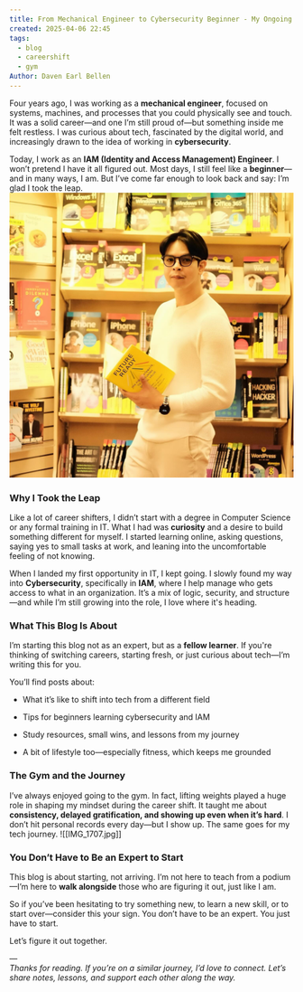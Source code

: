 ```yaml
---
title: From Mechanical Engineer to Cybersecurity Beginner - My Ongoing Career Shift
created: 2025-04-06 22:45
tags:
  - blog
  - careershift
  - gym
Author: Daven Earl Bellen
---
```


Four years ago, I was working as a **mechanical engineer**, focused on systems, machines, and processes that you could physically see and touch. It was a solid career—and one I’m still proud of—but something inside me felt restless. I was curious about tech, fascinated by the digital world, and increasingly drawn to the idea of working in **cybersecurity**.

Today, I work as an **IAM (Identity and Access Management) Engineer**. I won’t pretend I have it all figured out. Most days, I still feel like a **beginner**—and in many ways, I am. But I’ve come far enough to look back and say: I’m glad I took the leap.
![Image Description](/images/481447166_18033087005536790_5735705168448620462_n.jpg)

### Why I Took the Leap

Like a lot of career shifters, I didn’t start with a degree in Computer Science or any formal training in IT. What I had was **curiosity** and a desire to build something different for myself. I started learning online, asking questions, saying yes to small tasks at work, and leaning into the uncomfortable feeling of not knowing.

When I landed my first opportunity in IT, I kept going. I slowly found my way into **Cybersecurity**, specifically in **IAM**, where I help manage who gets access to what in an organization. It’s a mix of logic, security, and structure—and while I’m still growing into the role, I love where it's heading.

### What This Blog Is About

I’m starting this blog not as an expert, but as a **fellow learner**. If you're thinking of switching careers, starting fresh, or just curious about tech—I’m writing this for you.

You’ll find posts about:

- What it’s like to shift into tech from a different field
    
- Tips for beginners learning cybersecurity and IAM
    
- Study resources, small wins, and lessons from my journey
    
- A bit of lifestyle too—especially fitness, which keeps me grounded
    

### The Gym and the Journey

I’ve always enjoyed going to the gym. In fact, lifting weights played a huge role in shaping my mindset during the career shift. It taught me about **consistency, delayed gratification, and showing up even when it’s hard**. I don’t hit personal records every day—but I show up. The same goes for my tech journey.
![[IMG_1707.jpg]]

### You Don’t Have to Be an Expert to Start

This blog is about starting, not arriving. I’m not here to teach from a podium—I’m here to **walk alongside** those who are figuring it out, just like I am.

So if you’ve been hesitating to try something new, to learn a new skill, or to start over—consider this your sign. You don’t have to be an expert. You just have to start.

Let’s figure it out together.

—  
_Thanks for reading. If you’re on a similar journey, I’d love to connect. Let’s share notes, lessons, and support each other along the way._
